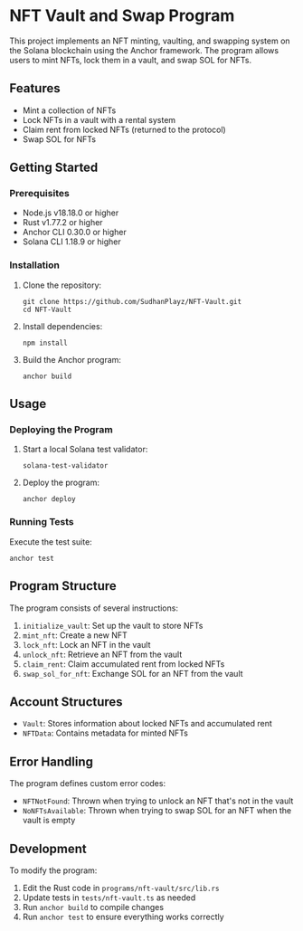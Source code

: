 # NFT Vault and Swap Program

This project implements an NFT minting, vaulting, and swapping system on the Solana blockchain using the Anchor framework. The program allows users to mint NFTs, lock them in a vault, and swap SOL for NFTs.

## Features

- Mint a collection of NFTs
- Lock NFTs in a vault with a rental system
- Claim rent from locked NFTs (returned to the protocol)
- Swap SOL for NFTs

## Getting Started

### Prerequisites

- Node.js v18.18.0 or higher
- Rust v1.77.2 or higher
- Anchor CLI 0.30.0 or higher
- Solana CLI 1.18.9 or higher

### Installation

1. Clone the repository:
   ```
   git clone https://github.com/SudhanPlayz/NFT-Vault.git
   cd NFT-Vault
   ```

2. Install dependencies:
   ```
   npm install
   ```

3. Build the Anchor program:
   ```
   anchor build
   ```

## Usage

### Deploying the Program

1. Start a local Solana test validator:
   ```
   solana-test-validator
   ```

2. Deploy the program:
   ```
   anchor deploy
   ```

### Running Tests

Execute the test suite:

```
anchor test
```

## Program Structure

The program consists of several instructions:

1. `initialize_vault`: Set up the vault to store NFTs
2. `mint_nft`: Create a new NFT
3. `lock_nft`: Lock an NFT in the vault
4. `unlock_nft`: Retrieve an NFT from the vault
5. `claim_rent`: Claim accumulated rent from locked NFTs
6. `swap_sol_for_nft`: Exchange SOL for an NFT from the vault

## Account Structures

- `Vault`: Stores information about locked NFTs and accumulated rent
- `NFTData`: Contains metadata for minted NFTs

## Error Handling

The program defines custom error codes:

- `NFTNotFound`: Thrown when trying to unlock an NFT that's not in the vault
- `NoNFTsAvailable`: Thrown when trying to swap SOL for an NFT when the vault is empty

## Development

To modify the program:

1. Edit the Rust code in `programs/nft-vault/src/lib.rs`
2. Update tests in `tests/nft-vault.ts` as needed
3. Run `anchor build` to compile changes
4. Run `anchor test` to ensure everything works correctly